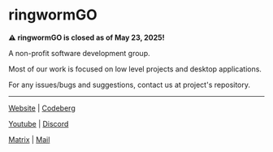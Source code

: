 # ringwormGO

**:warning: ringwormGO is closed as of May 23, 2025!**

A non-profit software development group.

Most of our work is focused on low level projects and desktop applications.

For any issues/bugs and suggestions, contact us at project's repository.

<hr>

[Website](https://ringwormgo-organization.github.io/) | [Codeberg](https://codeberg.org/ringwormGO)

[Youtube](https://www.youtube.com/channel/UC87hNTN-6ahkRfHPs0iVfTg/featured) | [Discord](https://discord.gg/zyzbdrDRQF)

[Matrix](https://matrix.to/#/#ringwormgo:matrix.org) | [Mail](mailto:ringwormgo@gmail.com)
